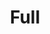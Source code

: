 ---
title:			"Full"
slug:			full
src:			/template-overviews/full
categories:		template landing-pages portfolios unstyled
description:	"An easy to use, full page image background template for Bootstrap 4 websites."
bump:			"Full page image background template."
img-src:		/img/templates/full.jpg
img-desc:		"Bootstrap Full Page Image Background"
layout:			template-overview

meta-title: "Full - Full Page Image Background Bootstrap 4"
meta-description: "A full page image background template for Bootstrap 4 built websites."

features:
  - Full page image background fixed to the html tag.
  - Fixed top navigation bar

long-description: "Full is a Bootstrap 4 HTML starter template for creating pages with a fixed, full page image background."

alt-version:		"no"
user-version:		"no"

v4-version:			"yes"
alt-v4:				"https://github.com/BlackrockDigital/startbootstrap-full/archive/v4-dev.zip"

redirect_from:
  - /full/
  - /full.php/
  - /templates/full.html/
  - /downloads/full.zip/
---